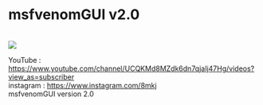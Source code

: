 # msfvenomGUI v2.0
<br/>
<img src="https://a.top4top.net/p_65171j751.png" />
<br/>                                                                                                                                                                                                                                                                                                                                                                                                                                                                                                                                                                    













YouTube : https://www.youtube.com/channel/UCQKMd8MZdk6dn7qjaIj47Hg/videos?view_as=subscriber                                                
instagram : https://www.instagram.com/8mkj                                                                                                  
msfvenomGUI version 2.0                                                                                                                     
